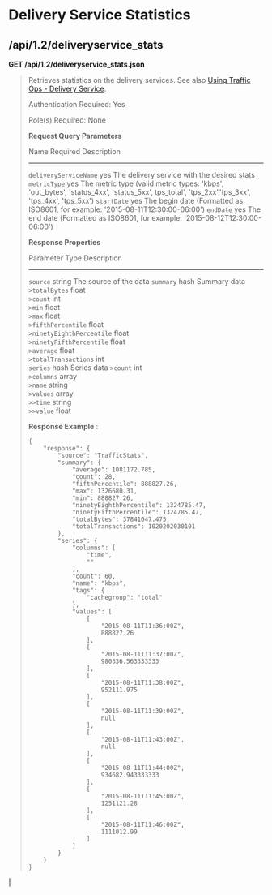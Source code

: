 Delivery Service Statistics
===========================

/api/1.2/deliveryservice\_stats
-------------------------------

**GET /api/1.2/deliveryservice\_stats.json**

> Retrieves statistics on the delivery services. See also [Using Traffic
> Ops - Delivery
> Service](http://trafficcontrol.apache.org/docs/latest/admin/traffic_ops_using.html#delivery-service).
>
> Authentication Required: Yes
>
> Role(s) Required: None
>
> **Request Query Parameters**
>
>   Name                                                                      Required                       Description
>   ------------------------------------------------------------------------- ------------------------------ ------------------------------------------------------------------------------------------------------------------------------------------------------------------------------------------------------------------------------------------------------------------------------------------------------------------------------------------------------------------------------------------------------
>   `deliveryServiceName`                                                     yes                            The delivery service with the desired stats
>   `metricType`                                                              yes                            The metric type (valid metric types: 'kbps', 'out\_bytes', 'status\_4xx', 'status\_5xx', tps\_total', 'tps\_2xx','tps\_3xx', 'tps\_4xx', 'tps\_5xx')
>   `startDate`                                                               yes                            The begin date (Formatted as ISO8601, for example: '2015-08-11T12:30:00-06:00')
>   `endDate`                                                                 yes                            The end date (Formatted as ISO8601, for example: '2015-08-12T12:30:00-06:00')
>
> **Response Properties**
>
>   Parameter                                        Type                        Description
>   ------------------------------------------------ --------------------------- -------------------------------------------------------------------------------------------------------------------------------------------------------
>   `source`                                         string                      The source of the data
>   `summary`                                        hash                        Summary data
>   `>totalBytes`                                    float                       
>   `>count`                                         int                         
>   `>min`                                           float                       
>   `>max`                                           float                       
>   `>fifthPercentile`                               float                       
>   `>ninetyEighthPercentile`                        float                       
>   `>ninetyFifthPercentile`                         float                       
>   `>average`                                       float                       
>   `>totalTransactions`                             int                         
>   `series`                                         hash                        Series data
>   `>count`                                         int                         
>   `>columns`                                       array                       
>   `>name`                                          string                      
>   `>values`                                        array                       
>   `>>time`                                         string                      
>   `>>value`                                        float                       
>
> **Response Example** :
>
>     {
>         "response": {
>             "source": "TrafficStats",
>             "summary": {
>                 "average": 1081172.785,
>                 "count": 28,
>                 "fifthPercentile": 888827.26,
>                 "max": 1326680.31,
>                 "min": 888827.26,
>                 "ninetyEighthPercentile": 1324785.47,
>                 "ninetyFifthPercentile": 1324785.47,
>                 "totalBytes": 37841047.475,
>                 "totalTransactions": 1020202030101
>             },
>             "series": {
>                 "columns": [
>                     "time",
>                     ""
>                 ],
>                 "count": 60,
>                 "name": "kbps",
>                 "tags": {
>                     "cachegroup": "total"
>                 },
>                 "values": [
>                     [
>                         "2015-08-11T11:36:00Z",
>                         888827.26
>                     ],
>                     [
>                         "2015-08-11T11:37:00Z",
>                         980336.563333333
>                     ],
>                     [
>                         "2015-08-11T11:38:00Z",
>                         952111.975
>                     ],
>                     [
>                         "2015-08-11T11:39:00Z",
>                         null
>                     ],
>                     [
>                         "2015-08-11T11:43:00Z",
>                         null
>                     ],
>                     [
>                         "2015-08-11T11:44:00Z",
>                         934682.943333333
>                     ],
>                     [
>                         "2015-08-11T11:45:00Z",
>                         1251121.28
>                     ],
>                     [
>                         "2015-08-11T11:46:00Z",
>                         1111012.99
>                     ]
>                 ]
>             }
>         }
>     }

| 

